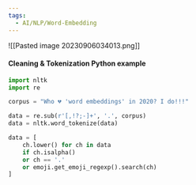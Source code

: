 ```yaml
---
tags:
  - AI/NLP/Word-Embedding
---
```


![[Pasted image 20230906034013.png]]

#### Cleaning & Tokenization Python example


```python
import nltk
import re

corpus = "Who 💔 'word embeddings' in 2020? I do!!!"

data = re.sub(r'[,!?;-]+', '.', corpus)
data = nltk.word_tokenize(data)

data = [
	ch.lower() for ch in data
	if ch.isalpha()
	or ch == '.'
	or emoji.get_emoji_regexp().search(ch)
]
```

